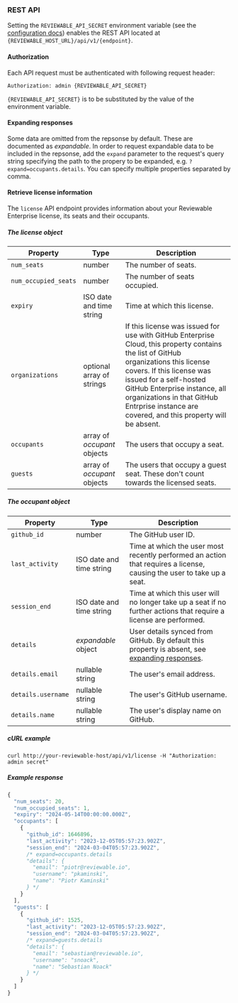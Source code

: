 ### REST API

Setting the `REVIEWABLE_API_SECRET` environment variable
(see the [configuration docs](https://github.com/Reviewable/Reviewable/blob/master/enterprise/config.md#security))
enables the REST API located at `{REVIEWABLE_HOST_URL}/api/v1/{endpoint}`.

#### Authorization

Each API request must be authenticated with following request header:

    Authorization: admin {REVIEWABLE_API_SECRET}

`{REVIEWABLE_API_SECRET}` is to be substituted by the value of the environment variable.

#### Expanding responses

Some data are omitted from the repsonse by default. These are documented as *expandable*.
In order to request expandable data to be included in the repsonse, add the `expand` parameter
to the request's query string specifying the path to the propery to be expanded,
e.g. `?expand=occupants.details`. You can specify multiple properties separated by comma.

#### Retrieve license information

The `license` API endpoint provides information about your Reviewable Enterprise license,
its seats and their occupants.

##### The license object

| Property             | Type                        | Description                   |
|----------------------|-----------------------------|-------------------------------|
| `num_seats`          | number                      | The number of seats.          |
| `num_occupied_seats` | number                      | The number of seats occupied. |
| `expiry`             | ISO date and time string    | Time at which this license.   |
| `organizations`      | optional array of strings   | If this license was issued for use with GitHub Enterprise Cloud, this property contains the list of GitHub organizations this license covers. If this license was issued for a self-hosted GitHub Enterprise instance, all organizations in that GitHub Entrprise instance are covered, and this property will be absent. |
| `occupants`          | array of *occupant* objects | The users that occupy a seat. |
| `guests`             | array of *occupant* objects | The users that occupy a guest seat. These don't count towards the licensed seats. |

##### The occupant object

| Property           | Type                     | Description                        |
|--------------------|--------------------------|------------------------------------|
| `github_id`        | number                   | The GitHub user ID.                |
| `last_activity`    | ISO date and time string | Time at which the user most recently performed an action that requires a license, causing the user to take up a seat. |
| `session_end`      | ISO date and time string | Time at which this user will no longer take up a seat if no further actions that require a license are performed. |
| `details`          | *expandable* object      | User details synced from GitHub. By default this property is absent, see [expanding responses](#expanding-responses). |
| `details.email`    | nullable string          | The user's email address.         |
| `details.username` | nullable string          | The user's GitHub username.        |
| `details.name`     | nullable string          | The user's display name on GitHub. |

##### cURL example

    curl http://your-reviewable-host/api/v1/license -H "Authorization: admin secret"

##### Example response

```js
{
  "num_seats": 20,
  "num_occupied_seats": 1,
  "expiry": "2024-05-14T00:00:00.000Z",
  "occupants": [
    {
      "github_id": 1646896,
      "last_activity": "2023-12-05T05:57:23.902Z",
      "session_end": "2024-03-04T05:57:23.902Z",
      /* expand=occupants.details
      "details": {
        "email": "piotr@reviewable.io",
        "username": "pkaminski",
        "name": "Piotr Kaminski"
      } */
    }
  ],
  "guests": [
    {
      "github_id": 1525,
      "last_activity": "2023-12-05T05:57:23.902Z",
      "session_end": "2024-03-04T05:57:23.902Z",
      /* expand=guests.details
      "details": {
        "email": "sebastian@reviewable.io",
        "username": "snoack",
        "name": "Sebastian Noack"
      } */
    }
  ]
}
